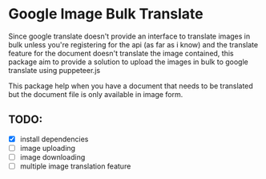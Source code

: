 # Google Image Bulk Translate

Since google translate doesn't provide an interface to translate images in bulk unless you're registering for the api (as far as i know) and the translate feature for the document doesn't translate the image contained, this package aim to provide a solution to upload the images in bulk to google translate using puppeteer.js

This package help when you have a document that needs to be translated but the document file is only available in image form.

## TODO:
- [X] install dependencies
- [ ] image uploading
- [ ] image downloading
- [ ] multiple image translation feature